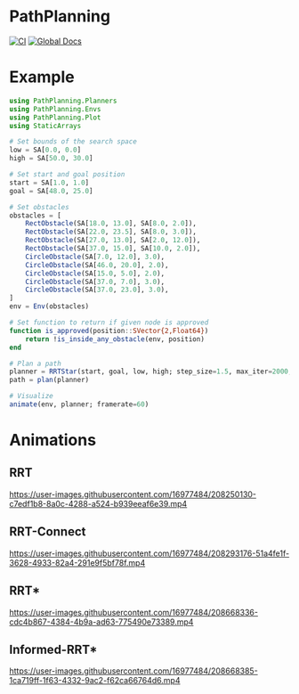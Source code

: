 # PathPlanning
[![CI](https://github.com/jinbeizame007/PathPlanning.jl/actions/workflows/ci.yml/badge.svg)](https://github.com/jinbeizame007/PathPlanning.jl/actions/workflows/ci.yml)
[![Global Docs](https://github.com/jinbeizame007/PathPlanning.jl/actions/workflows/documantation.yaml/badge.svg)](https://jinbeizame007.github.io/PathPlanning.jl/dev/)

# Example

```Julia
using PathPlanning.Planners
using PathPlanning.Envs
using PathPlanning.Plot
using StaticArrays

# Set bounds of the search space
low = SA[0.0, 0.0]
high = SA[50.0, 30.0]

# Set start and goal position
start = SA[1.0, 1.0]
goal = SA[48.0, 25.0]

# Set obstacles
obstacles = [
    RectObstacle(SA[18.0, 13.0], SA[8.0, 2.0]),
    RectObstacle(SA[22.0, 23.5], SA[8.0, 3.0]),
    RectObstacle(SA[27.0, 13.0], SA[2.0, 12.0]),
    RectObstacle(SA[37.0, 15.0], SA[10.0, 2.0]),
    CircleObstacle(SA[7.0, 12.0], 3.0),
    CircleObstacle(SA[46.0, 20.0], 2.0),
    CircleObstacle(SA[15.0, 5.0], 2.0),
    CircleObstacle(SA[37.0, 7.0], 3.0),
    CircleObstacle(SA[37.0, 23.0], 3.0),
]
env = Env(obstacles)

# Set function to return if given node is approved
function is_approved(position::SVector{2,Float64})
    return !is_inside_any_obstacle(env, position)
end

# Plan a path
planner = RRTStar(start, goal, low, high; step_size=1.5, max_iter=2000, is_approved=is_approved)
path = plan(planner)

# Visualize
animate(env, planner; framerate=60)
```

# Animations
## RRT
https://user-images.githubusercontent.com/16977484/208250130-c7edf1b8-8a0c-4288-a524-b939eeaf6e39.mp4

## RRT-Connect
https://user-images.githubusercontent.com/16977484/208293176-51a4fe1f-3628-4933-82a4-291e9f5bf78f.mp4

## RRT*
https://user-images.githubusercontent.com/16977484/208668336-cdc4b867-4384-4b9a-ad63-775490e73389.mp4

## Informed-RRT*
https://user-images.githubusercontent.com/16977484/208668385-1ca719ff-1f63-4332-9ac2-f62ca66764d6.mp4
